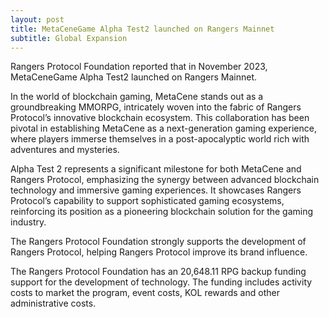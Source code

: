 ```yaml
---
layout: post
title: MetaCeneGame Alpha Test2 launched on Rangers Mainnet
subtitle: Global Expansion
---
```


Rangers Protocol Foundation reported that in November 2023, MetaCeneGame Alpha Test2 launched on Rangers Mainnet.

In the world of blockchain gaming, MetaCene stands out as a groundbreaking MMORPG, intricately woven into the fabric of Rangers Protocol’s innovative blockchain ecosystem. This collaboration has been pivotal in establishing MetaCene as a next-generation gaming experience, where players immerse themselves in a post-apocalyptic world rich with adventures and mysteries. 

Alpha Test 2 represents a significant milestone for both MetaCene and Rangers Protocol, emphasizing the synergy between advanced blockchain technology and immersive gaming experiences. It showcases Rangers Protocol’s capability to support sophisticated gaming ecosystems, reinforcing its position as a pioneering blockchain solution for the gaming industry.

The Rangers Protocol Foundation strongly supports the development of Rangers Protocol, helping Rangers Protocol improve its brand influence. 

The Rangers Protocol Foundation has an 20,648.11 RPG backup funding support for the development of technology.  The funding includes activity costs to market the program, event costs, KOL rewards and other administrative costs. 
